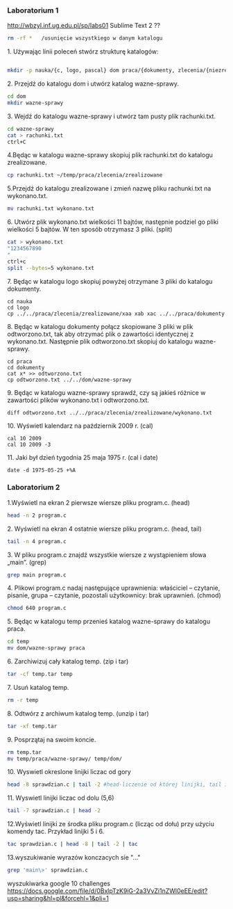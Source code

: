 ### Laboratorium 1
http://wbzyl.inf.ug.edu.pl/sp/labs01
Sublime Text 2 ??

```sh
rm -rf *   /usunięcie wszystkiego w danym katalogu
```



1\. Używając linii poleceń stwórz strukturę katalogów:
```sh

mkdir -p nauka/{c, logo, pascal} dom praca/{dokumenty, zlecenia/{niezrealizowane, zrealizowane}}

```


2\. Przejdź do katalogu dom i utwórz katalog wazne-sprawy.
```sh
cd dom
mkdir wazne-sprawy
```

3\. Wejdź do katalogu wazne-sprawy i utwórz tam pusty plik rachunki.txt.
```sh
cd wazne-sprawy
cat > rachunki.txt
ctrl+C
```
4\.Będąc w katalogu wazne-sprawy skopiuj plik rachunki.txt do katalogu zrealizowane.
```sh
cp rachunki.txt ~/temp/praca/zlecenia/zrealizowane
```
5\.Przejdź do katalogu zrealizowane i zmień nazwę pliku rachunki.txt na wykonano.txt.
```sh
mv rachunki.txt wykonano.txt
```

6\. Utwórz plik wykonano.txt wielkości 11 bajtów, następnie podziel go pliki wielkości 5 bajtów.
W ten sposób otrzymasz 3 pliki. (split)
```sh
cat > wykonano.txt
"1234567890
"
ctrl+c
split --bytes=5 wykonano.txt

```
7\. Będąc w katalogu logo skopiuj powyżej otrzymane 3 pliki do katalogu dokumenty.
```
cd nauka
cd logo
cp ../../praca/zlecenia/zrealizowane/xaa xab xac ../../praca/dokumenty

```
8\. Będąc w katalogu dokumenty połącz skopiowane 3 pliki w plik odtworzono.txt, tak aby otrzymać plik 
o zawartości identycznej z wykonano.txt. Następnie plik odtworzono.txt skopiuj do katalogu wazne-sprawy.

```
cd praca
cd dokumenty
cat x* >> odtworzono.txt
cp odtworzono.txt ../../dom/wazne-sprawy
```

9\. Będąc w katalogu wazne-sprawy sprawdź, czy są jakieś różnice w zawartości plików wykonano.txt i odtworzono.txt.

```
diff odtworzono.txt ../../praca/zlecenia/zrealizowane/wykonano.txt
```

10\. Wyświetl kalendarz na październik 2009 r. (cal)

```
cal 10 2009
cal 10 2009 -3
```

11\. Jaki był dzień tygodnia 25 maja 1975 r. (cal i date)

```
date -d 1975-05-25 +%A
```

### Laboratorium 2

1\.Wyświetl na ekran 2 pierwsze wiersze pliku program.c. (head)
```sh
head -n 2 program.c
```

2\. Wyświetl na ekran 4 ostatnie wiersze pliku program.c. (head, tail)
```sh
tail -n 4 program.c
```

3\. W pliku program.c znajdź wszystkie wiersze z wystąpieniem słowa „main”. (grep)
```sh
grep main program.c
```

4\. Plikowi program.c nadaj następujące uprawnienia: właściciel – czytanie, pisanie, 
grupa – czytanie, pozostali użytkownicy: brak uprawnień. (chmod)
```sh
chmod 640 program.c
```
5\. Będąc w katalogu temp przenieś katalog wazne-sprawy do katalogu praca.
```sh
cd temp
mv dom/wazne-sprawy praca
```

6\. Zarchiwizuj cały katalog temp. (zip i tar)
```sh
tar -cf temp.tar temp
```

7\. Usuń katalog temp.
```sh
rm -r temp
```

8\. Odtwórz z archiwum katalog temp. (unzip i tar)
```sh
tar -xf temp.tar
```

9\. Posprzątaj na swoim koncie.
```sh
rm temp.tar
mv temp/praca/wazne-sprawy/ temp/dom/
```
10\. Wyswietl okreslone linijki liczac od gory
```sh
head -8 sprawdzian.c | tail -2 #head-liczenie od której linijki, tail ilość linijek od tyłu
```

11\. Wyswietl linijki liczac od dolu (5,6)
```sh
tail -7 sprawdzian.c | head -2 
```

12\.Wyświetl linijki ze środka pliku program.c (licząc od dołu) przy użyciu komendy tac. Przykład linijki 5 i 6.
```sh
tac sprawdzian.c | head -8 | tail -2 | tac
```

13\.wyszukiwanie wyrazów konczacych sie "..."
```sh
grep 'main\>' sprawdzian.c
```
wyszukiwarka google 10 challenges
https://docs.google.com/file/d/0BxlpTzK9iG-2a3VvZi1nZWl0eEE/edit?usp=sharing&hl=pl&forcehl=1&pli=1


